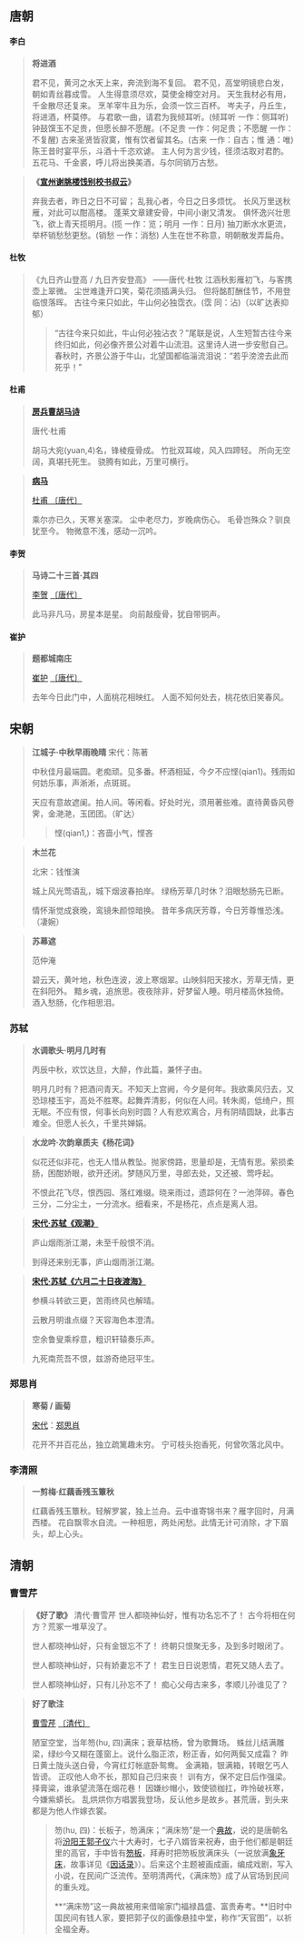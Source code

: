 









## 唐朝

#### 李白

> **将进酒**
>
> 君不见，黄河之水天上来，奔流到海不复回。
>君不见，高堂明镜悲白发，朝如青丝暮成雪。
> 人生得意须尽欢，莫使金樽空对月。
> 天生我材必有用，千金散尽还复来。
> 烹羊宰牛且为乐，会须一饮三百杯。
> 岑夫子，丹丘生，将进酒，杯莫停。
> 与君歌一曲，请君为我倾耳听。(倾耳听 一作：侧耳听)
> 钟鼓馔玉不足贵，但愿长醉不愿醒。(不足贵 一作：何足贵；不愿醒 一作：不复醒)
> 古来圣贤皆寂寞，惟有饮者留其名。(古来 一作：自古；惟 通：唯)
> 陈王昔时宴平乐，斗酒十千恣欢谑。
> 主人何为言少钱，径须沽取对君酌。
> 五花马、千金裘，呼儿将出换美酒，与尔同销万古愁。

> **《[宣州谢脁楼饯别校书叔云](https://so.gushiwen.cn/shiwenv_731e2a19594e.aspx)》**
>
> 弃我去者，昨日之日不可留；
> 乱我心者，今日之日多烦忧。
> 长风万里送秋雁，对此可以酣高楼。
> 蓬莱文章建安骨，中间小谢又清发。
> 俱怀逸兴壮思飞，欲上青天揽明月。(揽 一作：览；明月 一作：日月)
> 抽刀断水水更流，举杯销愁愁更愁。(销愁 一作：消愁)
> 人生在世不称意，明朝散发弄扁舟。

#### 杜牧

> 《九日齐山登高 / 九日齐安登高》
> ——唐代·杜牧
> 江涵秋影雁初飞，与客携壶上翠微。
> 尘世难逢开口笑，菊花须插满头归。
> 但将酩酊酬佳节，不用登临恨落晖。
> 古往今来只如此，牛山何必独霑衣。(霑 同：沾)（以旷达表抑郁）
>
> > “古往今来只如此，牛山何必独沾衣？”尾联是说，人生短暂古往今来终归如此，何必像齐景公对着牛山流泪。这里诗人进一步安慰自己。春秋时，齐景公游于牛山，北望国都临淄流泪说：“若乎滂滂去此而死乎！”

#### 杜甫

> [**房兵曹胡马诗**](https://so.gushiwen.cn/shiwenv_9dc9ccc0b6a9.aspx)
>
> 唐代·杜甫
>
> 胡马大宛(yuan,4)名，锋棱瘦骨成。
> 竹批双耳峻，风入四蹄轻。
> 所向无空阔，真堪托死生。
> 骁腾有如此，万里可横行。

> [**病马**](https://so.gushiwen.cn/shiwenv_434bdc36c4fe.aspx)
>
> [杜甫 ](https://so.gushiwen.cn/search.aspx?value=杜甫)[〔唐代〕](https://so.gushiwen.cn/shiwens/default.aspx?cstr=唐代)
>
> 乘尔亦已久，天寒关塞深。
> 尘中老尽力，岁晚病伤心。
> 毛骨岂殊众？驯良犹至今。
> 物微意不浅，感动一沉吟。

#### 李贺

> **马诗二十三首·其四**
>
> [李贺](https://so.gushiwen.cn/authorv_74d46d599f15.aspx) [〔唐代〕](https://so.gushiwen.cn/shiwens/default.aspx?cstr=唐代)
>
> 此马非凡马，房星本是星。
> 向前敲瘦骨，犹自带铜声。

#### 崔护

> **题都城南庄**
>
> [崔护](https://so.gushiwen.cn/authorv_04138f12360f.aspx) [〔唐代〕](https://so.gushiwen.cn/shiwens/default.aspx?cstr=唐代)
>
> 去年今日此门中，人面桃花相映红。
> 人面不知何处去，桃花依旧笑春风。

## 宋朝

> **江城子·中秋早雨晚晴** 
> 宋代：陈著 
>
> 中秋佳月最端圆。老痴顽。见多番。杯酒相延，今夕不应悭(qian1)。残雨如何妨乐事，声淅淅，点斑斑。
>
> 天应有意故遮阑。拍人间。等闲看。好处时光，须用著些难。直待黄昏风卷霁，金滟滟，玉团团。（旷达）
>
> > 悭(qian1,)：吝啬小气，悭吝

> **木兰花**
>
> 北宋：钱惟演
>
> 城上风光莺语乱，城下烟波春拍岸。
> 绿杨芳草几时休？泪眼愁肠先已断。
>
> 情怀渐觉成衰晚，鸾镜朱颜惊暗换。
> 昔年多病厌芳尊，今日芳尊惟恐浅。（凄婉）

> **苏幕遮**
>
> 范仲淹
>
> 碧云天，黄叶地，秋色连波，波上寒烟翠。山映斜阳天接水，芳草无情，更在斜阳外。
> 黯乡魂，追旅思。夜夜除非，好梦留人睡。明月楼高休独倚。酒入愁肠，化作相思泪。

### 苏轼

> **水调歌头·明月几时有**
>
> 丙辰中秋，欢饮达旦，大醉，作此篇，兼怀子由。
>
> 明月几时有？把酒问青天。不知天上宫阙，今夕是何年。我欲乘风归去，又恐琼楼玉宇，高处不胜寒。起舞弄清影，何似在人间。转朱阁，低绮户，照无眠。不应有恨，何事长向别时圆？人有悲欢离合，月有阴晴圆缺，此事古难全。但愿人长久，千里共婵娟。

> **水龙吟·次韵章质夫《杨花词》**
>
> 似花还似非花，也无人惜从教坠。抛家傍路，思量却是，无情有思。萦损柔肠，困酣娇眼，欲开还闭。梦随风万里，寻郎去处，又还被、莺呼起。
>
> 不恨此花飞尽，恨西园、落红难缀。晓来雨过，遗踪何在？一池萍碎。春色三分，二分尘土，一分流水。细看来，不是杨花，点点是离人泪。

>  [**宋代·苏轼《观潮》**](https://m.gushiwen.org/app/)
>
>  庐山烟雨浙江潮，未至千般恨不消。
>
>  到得还来别无事，庐山烟雨浙江潮。 

> [**宋代·苏轼《六月二十日夜渡海》**](https://so.gushiwen.cn/shiwenv_f329f4ec0160.aspx)
>
> 参横斗转欲三更，苦雨终风也解晴。
>
> 云散月明谁点缀？天容海色本澄清。
>
> 空余鲁叟乘桴意，粗识轩辕奏乐声。
>
> 九死南荒吾不恨，兹游奇绝冠平生。

### 郑思肖

> **寒菊 / 画菊**
>
> [宋代](https://so.gushiwen.cn/shiwen/default.aspx?cstr=宋代)：[郑思肖](https://so.gushiwen.cn/authorv_5c8c46f3ca79.aspx)
>
> 花开不并百花丛，独立疏篱趣未穷。
> 宁可枝头抱香死，何曾吹落北风中。

### 李清照

> **一剪梅·红藕香残玉簟秋**
> 
> 红藕香残玉簟秋。轻解罗裳，独上兰舟。云中谁寄锦书来？雁字回时，月满西楼。
> 花自飘零水自流。一种相思，两处闲愁。此情无计可消除，才下眉头，却上心头。


## 清朝

### 曹雪芹

> **《好了歌》**
> 清代·曹雪芹
> 世人都晓神仙好，惟有功名忘不了！
> 古今将相在何方？荒冢一堆草没了。
> 
> 世人都晓神仙好，只有金银忘不了！
> 终朝只恨聚无多，及到多时眼闭了。
> 
> 世人都晓神仙好，只有娇妻忘不了！
> 君生日日说恩情，君死又随人去了。
> 
> 世人都晓神仙好，只有儿孙忘不了！
> 痴心父母古来多，孝顺儿孙谁见了？

> **好了歌注**
>
> [曹雪芹](https://so.gushiwen.cn/authorv_7d4ee0783235.aspx) [〔清代〕](https://so.gushiwen.cn/shiwens/default.aspx?cstr=清代)
>
> 陋室空堂，当年笏(hu, 四)满床；衰草枯杨，曾为歌舞场。
> 蛛丝儿结满雕梁，绿纱今又糊在蓬窗上。说什么脂正浓，粉正香，如何两鬓又成霜？
> 昨日黄土陇头送白骨，今宵红灯帐底卧鸳鸯。
> 金满箱，银满箱，转眼乞丐人皆谤。
> 正叹他人命不长，那知自己归来丧！
> 训有方，保不定日后作强梁。择膏粱，谁承望流落在烟花巷！
> 因嫌纱帽小，致使锁枷扛，昨怜破袄寒，今嫌紫蟒长。
> 乱烘烘你方唱罢我登场，反认他乡是故乡。甚荒唐，到头来都是为他人作嫁衣裳。
>
> > 笏(hu, 四)：长板子，笏满床；“满床笏”是一个[典故](https://baike.baidu.com/item/典故/1140105)，说的是唐朝名将[汾阳王](https://baike.baidu.com/item/汾阳王/9298811)[郭子仪](https://baike.baidu.com/item/郭子仪)六十大寿时，七子八婿皆来祝寿，由于他们都是朝廷里的高官，手中皆有[笏板](https://baike.baidu.com/item/笏板/4354913)，拜寿时把笏板放满床头（一说放满[象牙床](https://baike.baidu.com/item/象牙床/9874729)，故事详见《[因话录](https://baike.baidu.com/item/因话录/4429931)》）。后来这个主题被画成画，编成戏剧，写入小说，在民间广泛流传。至明清两代，《满床笏》成了从官场到民间的重头戏。
> >
> > **“满床笏”这一典故被用来借喻家门福禄昌盛、富贵寿考。**旧时中国民间有钱人家，要把郭子仪的画像悬挂中堂，称作“天官图”，以祈全福全寿。

